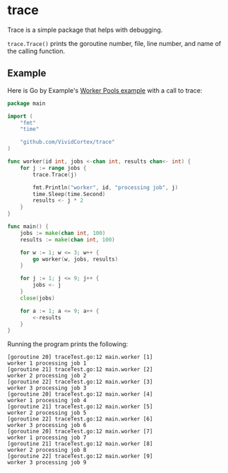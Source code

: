 trace
=====
Trace is a simple package that helps with debugging.

`trace.Trace()` prints the goroutine number, file, line number, and name
of the calling function.

Example
---
Here is Go by Example's [Worker Pools example](https://gobyexample.com/worker-pools) with a
call to trace:

```go
package main

import (
	"fmt"
	"time"

	"github.com/VividCortex/trace"
)

func worker(id int, jobs <-chan int, results chan<- int) {
	for j := range jobs {
		trace.Trace(j)

		fmt.Println("worker", id, "processing job", j)
		time.Sleep(time.Second)
		results <- j * 2
	}
}

func main() {
	jobs := make(chan int, 100)
	results := make(chan int, 100)

	for w := 1; w <= 3; w++ {
		go worker(w, jobs, results)
	}

	for j := 1; j <= 9; j++ {
		jobs <- j
	}
	close(jobs)

	for a := 1; a <= 9; a++ {
		<-results
	}
}

```

Running the program prints the following:

```
[goroutine 20] traceTest.go:12 main.worker [1]
worker 1 processing job 1
[goroutine 21] traceTest.go:12 main.worker [2]
worker 2 processing job 2
[goroutine 22] traceTest.go:12 main.worker [3]
worker 3 processing job 3
[goroutine 20] traceTest.go:12 main.worker [4]
worker 1 processing job 4
[goroutine 21] traceTest.go:12 main.worker [5]
worker 2 processing job 5
[goroutine 22] traceTest.go:12 main.worker [6]
worker 3 processing job 6
[goroutine 20] traceTest.go:12 main.worker [7]
worker 1 processing job 7
[goroutine 21] traceTest.go:12 main.worker [8]
worker 2 processing job 8
[goroutine 22] traceTest.go:12 main.worker [9]
worker 3 processing job 9
```
